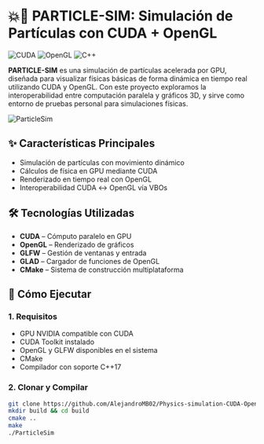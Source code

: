 # 💥🌌 PARTICLE-SIM: Simulación de Partículas con CUDA + OpenGL

![CUDA](https://img.shields.io/badge/CUDA-GPU%20Computing-76B900)
![OpenGL](https://img.shields.io/badge/OpenGL-Rendering-5586A4)
![C++](https://img.shields.io/badge/C%2B%2B-17-blue)

**PARTICLE-SIM** es una simulación de partículas acelerada por GPU, diseñada para visualizar físicas básicas de forma dinámica en tiempo real utilizando CUDA y OpenGL. Con este proyecto exploramos la interoperabilidad entre computación paralela y gráficos 3D, y sirve como entorno de pruebas personal para simulaciones físicas.

![ParticleSim](/img/gif_app.gif)

## ✨ Características Principales

- Simulación de partículas con movimiento dinámico
- Cálculos de física en GPU mediante CUDA
- Renderizado en tiempo real con OpenGL
- Interoperabilidad CUDA ↔ OpenGL vía VBOs

## 🛠️ Tecnologías Utilizadas

- **CUDA** – Cómputo paralelo en GPU
- **OpenGL** – Renderizado de gráficos
- **GLFW** – Gestión de ventanas y entrada
- **GLAD** – Cargador de funciones de OpenGL
- **CMake** – Sistema de construcción multiplataforma

## 🚀 Cómo Ejecutar

### 1. Requisitos

- GPU NVIDIA compatible con CUDA
- CUDA Toolkit instalado
- OpenGL y GLFW disponibles en el sistema
- CMake
- Compilador con soporte C++17

### 2. Clonar y Compilar

```bash
git clone https://github.com/AlejandroMB02/Physics-simulation-CUDA-OpenGL
mkdir build && cd build
cmake ..
make
./ParticleSim
